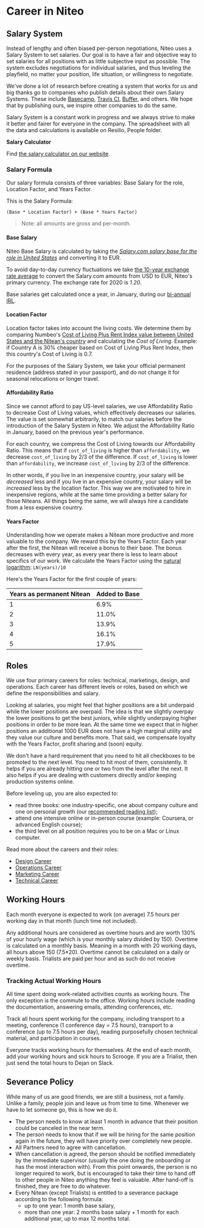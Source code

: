 # Career in Niteo

## Salary System

Instead of lengthy and often biased per-person negotiations, Niteo uses a Salary System to set salaries. Our goal is to have a fair and objective way to set salaries for all positions with as little subjective input as possible. The system excludes negotiations for individual salaries, and thus leveling the playfield, no matter your position, life situation, or willingness to negotiate. 

We've done a lot of research before creating a system that works for us and big thanks go to companies who publish details about their own Salary Systems. These include [Basecamp](https://m.signalvnoise.com/how-we-pay-people-at-basecamp/), [Travis CI](https://www.youtube.com/watch?v=N8u9H6JDAzo), [Buffer](https://buffer.com/salary/data-scientist-2/average/), and others. We hope that by publishing ours, we inspire other companies to do the same.

Salary System is a constant work in progress and we always strive to make it better and fairer for everyone in the company. The spreadsheet with all the data and calculations is available on Resilio, People folder.

**Salary Calculator**

Find [the salary calculator on our website](https://niteo.co/salary-calculator).

### Salary Formula

Our salary formula consists of three variables: Base Salary for the role, Location Factor, and Years Factor. 

This is the Salary Formula:

```
(Base * Location Factor) + (Base * Years Factor)
```

> Note: all amounts are gross and per-month.

#### Base Salary

Niteo Base Salary is calculated by taking the [*Salary.com salary base for the role in United States*](https://www.salary.com/research) and converting it to EUR. 

To avoid day-to-day currency fluctuations we take [the 10-year exchange rate average](https://www.ofx.com/en-au/forex-news/historical-exchange-rates/yearly-average-rates/) to convert the Salary.com amounts from USD to EUR, Niteo's primary currency. The exchange rate for 2020 is _1.20_.

Base salaries get calculated once a year, in January, during our [bi-annual IRL](https://blog.niteo.co/irls/). 

#### Location Factor

Location factor takes into account the living costs. We determine them by comparing Numbeo's [Cost of Living Plus Rent Index value between United States and the Nitean's country](https://www.numbeo.com/cost-of-living/compare_countries_result.jsp?country1=United+States&country2=Germany) and calculating the *Cost of Living*. Example: if Country A is 30% cheaper based on Cost of Living Plus Rent Index, then this country's Cost of Living is 0.7.

For the purposes of the Salary System, we take your official permanent residence (address stated in your passport), and do not change it for seasonal relocations or longer travel. 

#### Affordability Ratio

Since we cannot afford to pay US-level salaries, we use Affordability Ratio to decrease Cost of Living values, which effectively decreases our salaries. The value is set somewhat arbitrarily, to match our salaries before the introduction of the Salary System in Niteo. We adjust the Affordability Ratio in January, based on the previous year's performance.

For each country, we compress the Cost of Living towards our Affordability Ratio. This means that if `cost_of_living` is higher than `affordability`, we decrease `cost_of_living` by 2/3 of the difference. If `cost_of_living` is lower than `affordability`, we increase `cost_of_living` by 2/3 of the difference.

In other words, if you live in an inexpensive country, your salary will be _decreased_ less and if you live in an expensive country, your salary will be _increased_ less by the location factor. This way we are motivated to hire in inexpensive regions, while at the same time providing a better salary for those Niteans. All things being the same, we will always hire a candidate from a less expensive country.

#### Years Factor

Understanding how we operate makes a Nitean more productive and more valuable to the company. We reward this by the Years Factor. Each year after the first, the Nitean will receive a bonus to their base. The bonus decreases with every year, as every year there is less to learn about specifics of our work. We calculate the Years Factor using the [natural logarithm](https://en.wikipedia.org/wiki/Natural_logarithm): `LN(years)/10`

Here's the Years Factor for the first couple of years:

| Years as permanent Nitean | Added to Base |
|---------------------------|---------------|
| 1                         | 6.9%          |
| 2                         | 11.0%         |
| 3                         | 13.9%         |
| 4                         | 16.1%         |
| 5                         | 17.9%         |


## Roles

We use four primary careers for roles: technical, marketings, design, and operations. Each career has different levels or roles, based on which we define the responsibilities and salary.

Looking at salaries, you might feel that higher positions are a bit underpaid while the lower positions are overpaid. The idea is that we slightly overpay the lower positions to get the best juniors, while slightly underpaying higher positions in order to be more lean. At the same time we expect that in higher positions an additional 1000 EUR does not have a high marginal utility and they value our culture and benefits more. That said, we compensate loyalty with the Years Factor, profit sharing and (soon) equity. 

We don't have a hard requirement that you need to hit all checkboxes to be promoted to the next level. You need to hit most of them, consistently. It helps if you are already hitting one or two from the level after the next. It also helps if you are dealing with customers directly and/or keeping production systems online. 

Before leveling up, you are also expected to:
* read three books: one industry-specific, one about company culture and one on personal growth (our [recommended reading list](/5_People/booklist.md));
* attend one intensive online or in-person course (example: Coursera, or advanced English course);
* the third level on all position requires you to be on a Mac or Linux computer.

Read more about the careers and their roles:

* [Design Career](/5_People/career-design.md)
* [Operations Career](/5_People/career-operations.md)
* [Marketing Career](/5_People/career-marketing.md)
* [Technical Career](/5_People/career-technical.md)

## Working Hours

Each month everyone is expected to work (on average) 7.5 hours per working day in that month (lunch time not included). 

Any additional hours are considered as overtime hours and are worth 130% of your hourly wage (which is your monthly salary divided by 150). Overtime is calculated on a monthly basis. Meaning in a month with 20 working days, all hours above 150 (7.5*20). Overtime cannot be calculated on a daily or weekly basis. Trialists are paid per hour and as such do not receive overtime.


### Tracking Actual Working Hours

All time spent doing work-related activities counts as working hours. The only exception is the commute to the office. Working hours include reading the documentation, answering emails, attending conferences, etc.

Track all hours spent working for the company, including transport to a meeting, conference (1 conference day = 7.5 hours),  transport to a conference (up to 7.5 hours per day), reading purposefully chosen technical material, and participation in courses.

Everyone tracks working hours for themselves. At the end of each month, add your working hours and sick hours to Scrooge. If you are a Trialist, then just send the total hours to Dejan on Slack. 

## Severance Policy

While many of us are good friends, we are still a business, not a family. Unlike a family, people join and leave us from time to time. Whenever we have to let someone go, this is how we do it.

* The person needs to know at least 1 month in advance that their position could be canceled in the near term.
* The person needs to know that if we will be hiring for the same position again in the future, they will have priority over completely new people.
* All Partners need to agree with cancellation.
* When cancellation is agreed, the person should be notified immediately by the immediate supervisor (usually the one doing the onboarding or has the most interaction with). From this point onwards, the person is no longer required to work, but is encouraged to take their time to hand off to other people in Niteo anything they feel is valuable. After hand-off is finished, they are free to do whatever.
* Every Nitean (except Trialists) is entitled to a severance package according to the following formula:
  * up to one year: 1 month base salary,
  * more than one year: 2 months base salary + 1 month for each additional year, up to max 12 months total.
